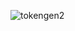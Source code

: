 ![tokengen2](https://user-images.githubusercontent.com/52693350/180938764-86cdf9e4-dd9d-4f2b-9b8a-510fe5844aa3.svg)
